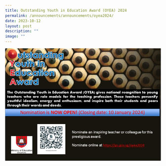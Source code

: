```yaml
---
title: Outstanding Youth in Education Award (OYEA) 2024
permalink: /announcements/announcements/oyea2024/
date: 2023-10-12
layout: post
description: ""
image: ""
---
```

<a href="https://go.gov.sg/oyea2024">
<img src="/images/oyea%202024.jpg">
</a>